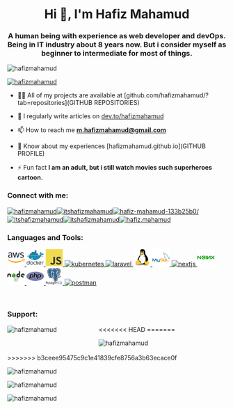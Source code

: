 <h1  align="center">Hi 👋, I'm Hafiz Mahamud</h1>

<h3  align="center">A human being with experience as web developer and devOps. Being in IT industry about 8 years now. But i consider myself as beginner to intermediate for most of things.</h3>

  

<p  align="left">  <img  src="https://komarev.com/ghpvc/?username=hafizmahamud&label=Profile%20views&color=ff0000&style=flat"  alt="hafizmahamud"  />  </p>

  

<p  align="left">  <a  href="https://twitter.com/itshafizmahamud"  target="blank"><img  src="https://img.shields.io/twitter/follow/itshafizmahamud?logo=twitter&style=for-the-badge"  alt="hafizmahamud"  /></a>  </p>

  

- 👨‍💻 All of my projects are available at [github.com/hafizmahamud/?tab=repositories](GITHUB REPOSITORIES)

  

- 📝 I regularly write articles on [dev.to/hafizmahamud](DEV.TO)

  

- 📫 How to reach me **m.hafizmahamud@gmail.com**

  

- 📄 Know about my experiences [hafizmahamud.github.io](GITHUB PROFILE)

  

- ⚡ Fun fact **I am an adult, but i still watch movies such superheroes cartoon.**

  

<h3  align="left">Connect with me:</h3>
<p  align="left">
<a  href="https://dev.to/hafizmahamud"  target="blank"><img  align="center"  src="https://raw.githubusercontent.com/rahuldkjain/github-profile-readme-generator/master/src/images/icons/Social/devto.svg"  alt="hafizmahamud"  height="30"  width="40"  /></a><a  href="https://twitter.com/itshafizmahamud"  target="blank"><img  align="center"  src="https://raw.githubusercontent.com/rahuldkjain/github-profile-readme-generator/master/src/images/icons/Social/twitter.svg"  alt="itshafizmahamud"  height="30"  width="40"  /></a><a  href="https://linkedin.com/in/hafiz-mahamud-133b25b0/"  target="blank"><img  align="center"  src="https://raw.githubusercontent.com/rahuldkjain/github-profile-readme-generator/master/src/images/icons/Social/linked-in-alt.svg"  alt="hafiz-mahamud-133b25b0/"  height="30"  width="40"  /></a><a  href="https://fb.com/itshafizmahamud"  target="blank"><img  align="center"  src="https://raw.githubusercontent.com/rahuldkjain/github-profile-readme-generator/master/src/images/icons/Social/facebook.svg"  alt="itshafizmahamud"  height="30"  width="40"  /></a><a  href="https://instagram.com/itshafizmahamud"  target="blank"><img  align="center"  src="https://raw.githubusercontent.com/rahuldkjain/github-profile-readme-generator/master/src/images/icons/Social/instagram.svg"  alt="itshafizmahamud"  height="30"  width="40"  /></a><a  href="https://www.behance.net/hafiz.mahamud"  target="blank"><img  align="center"  src="https://raw.githubusercontent.com/rahuldkjain/github-profile-readme-generator/master/src/images/icons/Social/behance.svg"  alt="hafiz.mahamud"  height="30"  width="40"  /></a>
</p>

<h3  align="left">Languages and Tools:</h3>
<p  align="left">  <a  href="https://aws.amazon.com"  target="_blank"  rel="noreferrer">  <img  src="https://raw.githubusercontent.com/devicons/devicon/master/icons/amazonwebservices/amazonwebservices-original-wordmark.svg"  alt="aws"  width="40"  height="40"/>  </a>  <a  href="https://www.docker.com/"  target="_blank"  rel="noreferrer">  <img  src="https://raw.githubusercontent.com/devicons/devicon/master/icons/docker/docker-original-wordmark.svg"  alt="docker"  width="40"  height="40"/>  </a>  <a  href="https://developer.mozilla.org/en-US/docs/Web/JavaScript"  target="_blank"  rel="noreferrer">  <img  src="https://raw.githubusercontent.com/devicons/devicon/master/icons/javascript/javascript-original.svg"  alt="javascript"  width="40"  height="40"/>  </a>  <a  href="https://kubernetes.io"  target="_blank"  rel="noreferrer">  <img  src="https://www.vectorlogo.zone/logos/kubernetes/kubernetes-icon.svg"  alt="kubernetes"  width="40"  height="40"/>  </a>  <a  href="https://laravel.com/"  target="_blank"  rel="noreferrer">  <img  src="https://www.svgrepo.com/show/353985/laravel.svg"  alt="laravel"  width="40"  height="40"/>  </a>  <a  href="https://www.linux.org/"  target="_blank"  rel="noreferrer">  <img  src="https://raw.githubusercontent.com/devicons/devicon/master/icons/linux/linux-original.svg"  alt="linux"  width="40"  height="40"/>  </a>  <a  href="https://www.mysql.com/"  target="_blank"  rel="noreferrer">  <img  src="https://raw.githubusercontent.com/devicons/devicon/master/icons/mysql/mysql-original-wordmark.svg"  alt="mysql"  width="40"  height="40"/>  </a>  <a  href="https://nextjs.org/"  target="_blank"  rel="noreferrer">  <img  src="https://cdn.worldvectorlogo.com/logos/nextjs-2.svg"  alt="nextjs"  width="40"  height="40"/>  </a>  <a  href="https://www.nginx.com"  target="_blank"  rel="noreferrer">  <img  src="https://raw.githubusercontent.com/devicons/devicon/master/icons/nginx/nginx-original.svg"  alt="nginx"  width="40"  height="40"/>  </a>  <a  href="https://nodejs.org"  target="_blank"  rel="noreferrer">  <img  src="https://raw.githubusercontent.com/devicons/devicon/master/icons/nodejs/nodejs-original-wordmark.svg"  alt="nodejs"  width="40"  height="40"/>  </a>  <a  href="https://www.php.net"  target="_blank"  rel="noreferrer">  <img  src="https://raw.githubusercontent.com/devicons/devicon/master/icons/php/php-original.svg"  alt="php"  width="40"  height="40"/>  </a>  <a  href="https://www.postgresql.org"  target="_blank"  rel="noreferrer">  <img  src="https://raw.githubusercontent.com/devicons/devicon/master/icons/postgresql/postgresql-original-wordmark.svg"  alt="postgresql"  width="40"  height="40"/>  </a>  <a  href="https://postman.com"  target="_blank"  rel="noreferrer">  <img  src="https://www.vectorlogo.zone/logos/getpostman/getpostman-icon.svg"  alt="postman"  width="40"  height="40"/>  </a>

</p>

<br  />

<h3  align="left">Support:</h3>
<p><a  href="https://www.buymeacoffee.com/hafizmahamud">  <img  align="left"  src="https://cdn.buymeacoffee.com/buttons/v2/default-yellow.png"  height="50"  width="210"  alt="hafizmahamud"  /></a></p>
<<<<<<< HEAD
=======
<p><img  align="left"  src="https://github-readme-streak-stats.herokuapp.com/?user=hafizmahamud&theme=dark"  alt="hafizmahamud"  /></p>
<br /><br />
>>>>>>> b3ceee95475c9c1e41839cfe8756a3b63ecace0f
<p><img  align="left"  src="https://github-readme-stats.vercel.app/api/top-langs?username=hafizmahamud&show_icons=true&locale=en&layout=compact"  alt="hafizmahamud"  /></p>
<br />
<p><img  align="left"  src="https://github-readme-stats.vercel.app/api?username=hafizmahamud&show_icons=true&locale=en"  alt="hafizmahamud"  /></p>
<br  />
<p><img  align="left"  src="https://github-readme-streak-stats.herokuapp.com/?user=hafizmahamud&theme=dark"  alt="hafizmahamud"  /></p><br />



